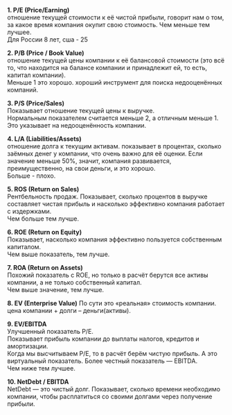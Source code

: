 **1. P/E (Price/Earning)**  
отношение текущей стоимости к её чистой прибыли, говорит нам о том, за какое время компания окупит свою стоимость. Чем меньше тем лучшее.  
Для России 8 лет, сша - 25

**2. P/B (Price / Book Value)**  
отношение текущей цены компании к её балансовой стоимости (это всё то, что находится на балансе компании и принадлежит ей, то есть, капитал компании).  
Меньше 1 это хорошо. хороший инструмент для поиска недооценённых компаний.

**3. P/S (Price/Sales)**  
Показывает отношение текущей цены к выручке.  
Нормальным показателем считается меньше 2, а отличным меньше 1. Это указывает на недооценённость компании.

**4. L/A (Liabilities/Assets)**  
отношение долга к текущим активам. показывает в процентах, сколько заёмных денег у компании, что очень важно для её оценки. Если значение меньше 50%, значит, компания развивается, преимущественно, на свои деньги, и это хорошо.  
Больше - плохо.

**5. ROS (Return on Sales)**  
Рентбельность продаж. Показывает, сколько процентов в выручке составляет чистая прибыль и насколько эффективно компания работает с издержками.  
Чем больше тем лучше.

**6. ROE (Return on Equity)**  
Показывает, насколько компания эффективно пользуется собственным капиталом.  
Чем выше показатель, тем лучше.

**7. ROA (Return on Assets)**  
Похожий показатель с ROE, но только в расчёт берутся все активы компании, а не только собственный капитал.  
Чем выше значение, тем лучше.

**8. EV (Enterprise Value)**
По сути это «реальная» стоимость компании. цена компании + долги – деньги(активы).

**9. EV/EBITDA**  
Улучшенный показатель P/E.  
Показывает прибыль компании до выплаты налогов, кредитов и амортизации.  
Когда мы высчитываем P/E, то в расчёт берём чистую прибыль. А это виртуальный показатель. Более честный показатель — EBITDA.  
Чем ниже тем лучшее.

**10. NetDebt / EBITDA**  
NetDebt — это чистый долг. Показывает, сколько времени необходимо компании, чтобы расплатиться со своими долгами через получение прибыли.